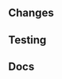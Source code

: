 ## Changes

<!-- What does this change, in plain language? -->
<!-- Before/after screenshots may be helpful.  -->

## Testing

<!-- How was this change tested? -->
<!-- DON'T DELETE THIS SECTION! If no tests added, explain why -->

## Docs

<!-- Was public documentation updated? -->
<!-- DON'T DELETE THIS SECTION! If no docs added, explain why (e.g. "bug fix only") -->
